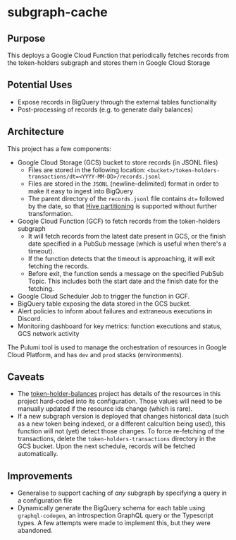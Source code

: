 # subgraph-cache

## Purpose

This deploys a Google Cloud Function that periodically fetches records from the token-holders subgraph and stores them in Google Cloud Storage

## Potential Uses

- Expose records in BigQuery through the external tables functionality
- Post-processing of records (e.g. to generate daily balances)

## Architecture

This project has a few components:

- Google Cloud Storage (GCS) bucket to store records (in JSONL files)
  - Files are stored in the following location: `<bucket>/token-holders-transactions/dt=<YYYY-MM-DD>/records.jsonl`
  - Files are stored in the `JSONL` (newline-delimited) format in order to make it easy to ingest into BigQuery
  - The parent directory of the `records.jsonl` file contains `dt=` followed by the date, so that [Hive partitioning](https://cloud.google.com/bigquery/docs/hive-partitioned-queries-gcs#supported_data_layouts) is supported without further transformation.
- Google Cloud Function (GCF) to fetch records from the token-holders subgraph
  - It will fetch records from the latest date present in GCS, or the finish date specified in a PubSub message (which is useful when there's a timeout).
  - If the function detects that the timeout is approaching, it will exit fetching the records.
  - Before exit, the function sends a message on the specified PubSub Topic. This includes both the start date and the finish date for the fetching.
- Google Cloud Scheduler Job to trigger the function in GCF.
- BigQuery table exposing the data stored in the GCS bucket.
- Alert policies to inform about failures and extraneous executions in Discord.
- Monitoring dashboard for key metrics: function executions and status, GCS network activity

The Pulumi tool is used to manage the orchestration of resources in Google Cloud Platform, and has `dev` and `prod` stacks (environments).

## Caveats

- The [token-holder-balances](https://github.com/OlympusDAO/token-holder-balances) project has details of the resources in this project hard-coded into its configuration. Those values will need to be manually updated if the resource ids change (which is rare).
- If a new subgraph version is deployed that changes historical data (such as a new token being indexed, or a different calcultion being used), this function will not (yet) detect those changes. To force re-fetching of the transactions, delete the `token-holders-transactions` directory in the GCS bucket. Upon the next schedule, records will be fetched automatically.

## Improvements

- Generalise to support caching of _any_ subgraph by specifying a query in a configuration file
- Dynamically generate the BigQuery schema for each table using `graphql-codegen`, an introspection GraphQL query or the Typescript types. A few attempts were made to implement this, but they were abandoned.

